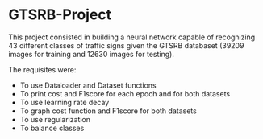 # GTSRB-Project
This project consisted in building a neural network capable of recognizing 43 different classes of traffic signs given the GTSRB databaset (39209 images for training and 12630 images for testing).

The requisites were:
- To use Dataloader and Dataset functions
- To print cost and F1score for each epoch and for both datasets
- To use learning rate decay
- To graph cost function and F1score for both datasets
- To use regularization
- To balance classes
